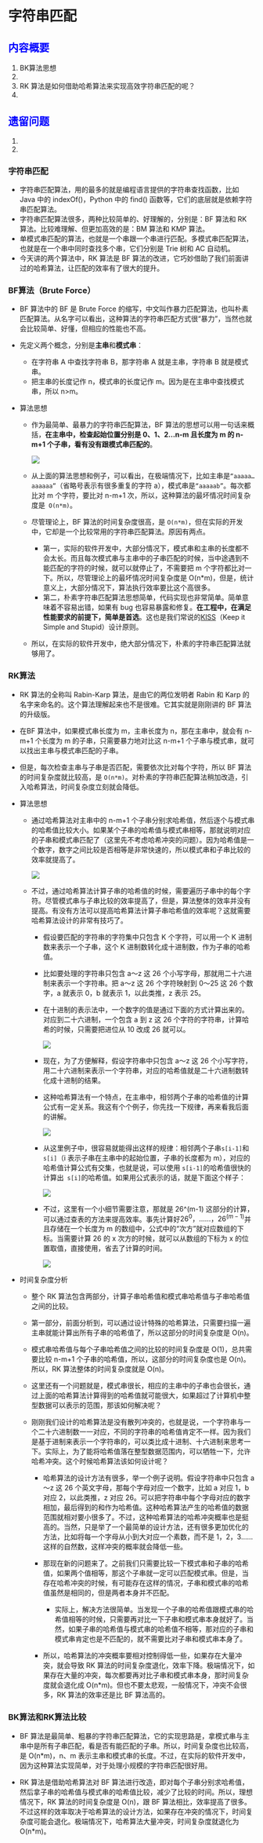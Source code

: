 # 字符串匹配

## <font color = blue>内容概要</font>

1. BK算法思想
2. 
3. RK 算法是如何借助哈希算法来实现高效字符串匹配的呢？
4. 

## <font color = blue>遗留问题</font>

1. 
2. 





### 字符串匹配

+ 字符串匹配算法，用的最多的就是编程语言提供的字符串查找函数，比如 Java 中的 indexOf()，Python 中的 find() 函数等，它们的底层就是依赖字符串匹配算法。
+ 字符串匹配算法很多，两种比较简单的、好理解的，分别是：BF 算法和 RK 算法。比较难理解、但更加高效的是：BM 算法和 KMP 算法。
+ 单模式串匹配的算法，也就是一个串跟一个串进行匹配。多模式串匹配算法，也就是在一个串中同时查找多个串，它们分别是 Trie 树和 AC 自动机。
+ 今天讲的两个算法中，RK 算法是 BF 算法的改进，它巧妙借助了我们前面讲过的哈希算法，让匹配的效率有了很大的提升。



### BF算法（Brute Force）

+ BF 算法中的 BF 是 Brute Force 的缩写，中文叫作暴力匹配算法，也叫朴素匹配算法。从名字可以看出，这种算法的字符串匹配方式很“暴力”，当然也就会比较简单、好懂，但相应的性能也不高。

+ 先定义两个概念，分别是**主串**和**模式串**：

  + 在字符串 A 中查找字符串 B，那字符串 A 就是主串，字符串 B 就是模式串。
  + 把主串的长度记作 n，模式串的长度记作 m。因为是在主串中查找模式串，所以 n>m。

+ 算法思想

  + 作为最简单、最暴力的字符串匹配算法，BF 算法的思想可以用一句话来概括，**在主串中，检查起始位置分别是 0、1、2…n-m 且长度为 m 的 n-m+1 个子串，看有没有跟模式串匹配的**。

    ![](1.jpg)

  + 从上面的算法思想和例子，可以看出，在极端情况下，比如主串是`“aaaaa…aaaaaa”`（省略号表示有很多重复的字符 a），模式串是`“aaaaab”`。每次都比对 m 个字符，要比对 n-m+1 次，所以，这种算法的最坏情况时间复杂度是` O(n*m)`。

  + 尽管理论上，BF 算法的时间复杂度很高，是 `O(n*m)`，但在实际的开发中，它却是一个比较常用的字符串匹配算法。原因有两点。

    + 第一，实际的软件开发中，大部分情况下，模式串和主串的长度都不会太长。而且每次模式串与主串中的子串匹配的时候，当中途遇到不能匹配的字符的时候，就可以就停止了，不需要把 m 个字符都比对一下。所以，尽管理论上的最坏情况时间复杂度是 O(n*m)，但是，统计意义上，大部分情况下，算法执行效率要比这个高很多。
    + 第二，朴素字符串匹配算法思想简单，代码实现也非常简单。简单意味着不容易出错，如果有 bug 也容易暴露和修复。**在工程中，在满足性能要求的前提下，简单是首选**。这也是我们常说的[KISS]([https://zh.wikipedia.org/wiki/KISS%E5%8E%9F%E5%88%99](https://zh.wikipedia.org/wiki/KISS原则))（Keep it Simple and Stupid）设计原则。

  + 所以，在实际的软件开发中，绝大部分情况下，朴素的字符串匹配算法就够用了。



### RK算法

+ RK 算法的全称叫 Rabin-Karp 算法，是由它的两位发明者 Rabin 和 Karp 的名字来命名的。这个算法理解起来也不是很难。它其实就是刚刚讲的 BF 算法的升级版。

+ 在BF 算法中，如果模式串长度为 m，主串长度为 n，那在主串中，就会有 n-m+1 个长度为 m 的子串，只需要暴力地对比这 n-m+1 个子串与模式串，就可以找出主串与模式串匹配的子串。

+ 但是，每次检查主串与子串是否匹配，需要依次比对每个字符，所以 BF 算法的时间复杂度就比较高，是 `O(n*m)`。对朴素的字符串匹配算法稍加改造，引入哈希算法，时间复杂度立刻就会降低。

+ 算法思想

  + 通过哈希算法对主串中的 n-m+1 个子串分别求哈希值，然后逐个与模式串的哈希值比较大小。如果某个子串的哈希值与模式串相等，那就说明对应的子串和模式串匹配了（这里先不考虑哈希冲突的问题）。因为哈希值是一个数字，数字之间比较是否相等是非常快速的，所以模式串和子串比较的效率就提高了。

    ![](2.jpg)

  + 不过，通过哈希算法计算子串的哈希值的时候，需要遍历子串中的每个字符。尽管模式串与子串比较的效率提高了，但是，算法整体的效率并没有提高。有没有方法可以提高哈希算法计算子串哈希值的效率呢？这就需要哈希算法设计的非常有技巧了。

    + 假设要匹配的字符串的字符集中只包含 K 个字符，可以用一个 K 进制数来表示一个子串，这个 K 进制数转化成十进制数，作为子串的哈希值。

    + 比如要处理的字符串只包含 a～z 这 26 个小写字母，那就用二十六进制来表示一个字符串。把 a～z 这 26 个字符映射到 0～25 这 26 个数字，a 就表示 0，b 就表示 1，以此类推，z 表示 25。

    + 在十进制的表示法中，一个数字的值是通过下面的方式计算出来的。对应到二十六进制，一个包含 a 到 z 这 26 个字符的字符串，计算哈希的时候，只需要把进位从 10 改成 26 就可以。

      ![](3.jpg)

    + 现在，为了方便解释，假设字符串中只包含 a～z 这 26 个小写字符，用二十六进制来表示一个字符串，对应的哈希值就是二十六进制数转化成十进制的结果。

    + 这种哈希算法有一个特点，在主串中，相邻两个子串的哈希值的计算公式有一定关系。我这有个个例子，你先找一下规律，再来看我后面的讲解。

      ![](4.jpg)

    + 从这里例子中，很容易就能得出这样的规律：相邻两个子串`s[i-1]`和` s[i]`（i 表示子串在主串中的起始位置，子串的长度都为 m），对应的哈希值计算公式有交集，也就是说，可以使用 `s[i-1]`的哈希值很快的计算出` s[i]`的哈希值。如果用公式表示的话，就是下面这个样子：

      ![](5.jpg)

    + 不过，这里有一个小细节需要注意，那就是 26^(m-1) 这部分的计算，可以通过查表的方法来提高效率。事先计算好$26^0，……，26^{(m-1)}$并且存储在一个长度为 m 的数组中，公式中的“次方”就对应数组的下标。当需要计算 26 的 x 次方的时候，就可以从数组的下标为 x 的位置取值，直接使用，省去了计算的时间。

      ![](6.jpg)

    

+ 时间复杂度分析

  + 整个 RK 算法包含两部分，计算子串哈希值和模式串哈希值与子串哈希值之间的比较。

  + 第一部分，前面分析到，可以通过设计特殊的哈希算法，只需要扫描一遍主串就能计算出所有子串的哈希值了，所以这部分的时间复杂度是 O(n)。

  + 模式串哈希值与每个子串哈希值之间的比较的时间复杂度是 O(1)，总共需要比较 n-m+1 个子串的哈希值，所以，这部分的时间复杂度也是 O(n)。所以，RK 算法整体的时间复杂度就是 O(n)。

  + 这里还有一个问题就是，模式串很长，相应的主串中的子串也会很长，通过上面的哈希算法计算得到的哈希值就可能很大，如果超过了计算机中整型数据可以表示的范围，那该如何解决呢？

  + 刚刚我们设计的哈希算法是没有散列冲突的，也就是说，一个字符串与一个二十六进制数一一对应，不同的字符串的哈希值肯定不一样。因为我们是基于进制来表示一个字符串的，可以类比成十进制、十六进制来思考一下。实际上，为了能将哈希值落在整型数据范围内，可以牺牲一下，允许哈希冲突。这个时候哈希算法该如何设计呢？

    + 哈希算法的设计方法有很多，举一个例子说明。假设字符串中只包含 a～z 这 26 个英文字母，那每个字母对应一个数字，比如 a 对应 1，b 对应 2，以此类推，z 对应 26。可以把字符串中每个字母对应的数字相加，最后得到的和作为哈希值。这种哈希算法产生的哈希值的数据范围就相对要小很多了。不过，这种哈希算法的哈希冲突概率也是挺高的。当然，只是举了一个最简单的设计方法，还有很多更加优化的方法，比如将每一个字母从小到大对应一个素数，而不是 1，2，3……这样的自然数，这样冲突的概率就会降低一些。

    + 那现在新的问题来了。之前我们只需要比较一下模式串和子串的哈希值，如果两个值相等，那这个子串就一定可以匹配模式串。但是，当存在哈希冲突的时候，有可能存在这样的情况，子串和模式串的哈希值虽然是相同的，但是两者本身并不匹配。

      + 实际上，解决方法很简单。当发现一个子串的哈希值跟模式串的哈希值相等的时候，只需要再对比一下子串和模式串本身就好了。当然，如果子串的哈希值与模式串的哈希值不相等，那对应的子串和模式串肯定也是不匹配的，就不需要比对子串和模式串本身了。

    + 所以，哈希算法的冲突概率要相对控制得低一些，如果存在大量冲突，就会导致 RK 算法的时间复杂度退化，效率下降。极端情况下，如果存在大量的冲突，每次都要再对比子串和模式串本身，那时间复杂度就会退化成 O(n*m)。但也不要太悲观，一般情况下，冲突不会很多，RK 算法的效率还是比 BF 算法高的。

      

### BK算法和RK算法比较

+ BF 算法是最简单、粗暴的字符串匹配算法，它的实现思路是，拿模式串与主串中是所有子串匹配，看是否有能匹配的子串。所以，时间复杂度也比较高，是 O(n*m)，n、m 表示主串和模式串的长度。不过，在实际的软件开发中，因为这种算法实现简单，对于处理小规模的字符串匹配很好用。

+ RK 算法是借助哈希算法对 BF 算法进行改造，即对每个子串分别求哈希值，然后拿子串的哈希值与模式串的哈希值比较，减少了比较的时间。所以，理想情况下，RK 算法的时间复杂度是 O(n)，跟 BF 算法相比，效率提高了很多。不过这样的效率取决于哈希算法的设计方法，如果存在冲突的情况下，时间复杂度可能会退化。极端情况下，哈希算法大量冲突，时间复杂度就退化为 O(n*m)。

  

  





